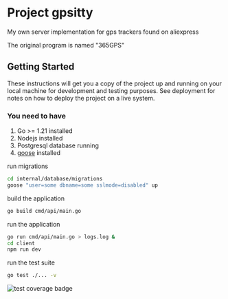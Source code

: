 # Project gpsitty

My own server implementation for gps trackers found on aliexpress

The original program is named "365GPS"

## Getting Started

These instructions will get you a copy of the project up and running on your local machine for development and testing purposes. See deployment for notes on how to deploy the project on a live system.

### You need to have

1. Go >= 1.21 installed
2. Nodejs installed
3. Postgresql database running
4. [goose](https://github.com/pressly/goose) installed

run migrations

```bash
cd internal/database/migrations
goose "user=some dbname=some sslmode=disabled" up
```

build the application

```bash
go build cmd/api/main.go
```

run the application

```bash
go run cmd/api/main.go > logs.log &
cd client
npm run dev
```

run the test suite

```bash
go test ./... -v
```

![test coverage badge](https://github.com/moonlags/gpsitty/actions/workflows/cicd.yml/badge.svg)
